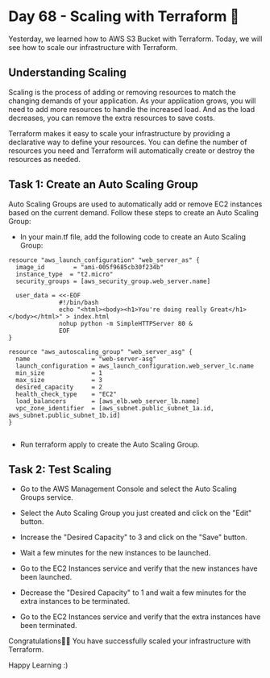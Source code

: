 # Day 68 - Scaling with Terraform 🚀
Yesterday, we learned how to AWS S3 Bucket with Terraform. Today, we will see how to scale our infrastructure with Terraform.

## Understanding Scaling
Scaling is the process of adding or removing resources to match the changing demands of your application. As your application grows, you will need to add more resources to handle the increased load. And as the load decreases, you can remove the extra resources to save costs.

Terraform makes it easy to scale your infrastructure by providing a declarative way to define your resources. You can define the number of resources you need and Terraform will automatically create or destroy the resources as needed.

## Task 1: Create an Auto Scaling Group
Auto Scaling Groups are used to automatically add or remove EC2 instances based on the current demand. Follow these steps to create an Auto Scaling Group:

- In your main.tf file, add the following code to create an Auto Scaling Group:
```
resource "aws_launch_configuration" "web_server_as" {
  image_id        = "ami-005f9685cb30f234b"
  instance_type  = "t2.micro"
  security_groups = [aws_security_group.web_server.name]

  user_data = <<-EOF
              #!/bin/bash
              echo "<html><body><h1>You're doing really Great</h1></body></html>" > index.html
              nohup python -m SimpleHTTPServer 80 &
              EOF
}

resource "aws_autoscaling_group" "web_server_asg" {
  name                 = "web-server-asg"
  launch_configuration = aws_launch_configuration.web_server_lc.name
  min_size             = 1
  max_size             = 3
  desired_capacity     = 2
  health_check_type    = "EC2"
  load_balancers       = [aws_elb.web_server_lb.name]
  vpc_zone_identifier  = [aws_subnet.public_subnet_1a.id, aws_subnet.public_subnet_1b.id]
}


```

- Run terraform apply to create the Auto Scaling Group.


## Task 2: Test Scaling
- Go to the AWS Management Console and select the Auto Scaling Groups service.

- Select the Auto Scaling Group you just created and click on the "Edit" button.

- Increase the "Desired Capacity" to 3 and click on the "Save" button.

- Wait a few minutes for the new instances to be launched.

- Go to the EC2 Instances service and verify that the new instances have been launched.

- Decrease the "Desired Capacity" to 1 and wait a few minutes for the extra instances to be terminated.

- Go to the EC2 Instances service and verify that the extra instances have been terminated.

Congratulations🎊🎉 You have successfully scaled your infrastructure with Terraform.

Happy Learning :)